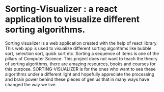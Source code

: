 # Sorting-Visualizer : a react application to visualize different sorting algorithms.

Sorting visualizer is a web application created with the help of react library. This web app is used to visualize different sorting algorithms like bubble sort, selection sort, quick sort etc. Sorting a sequence of items is one of the pillars of Computer Science. This project does not want to teach the theory of sorting algorithms, there are amazing resources, books and courses for this purpose. SORTING-VISUALIZER is for the ones who want to see these algorithms under a different light and hopefully appreciate the processing and brain power behind these pieces of genius that in many ways have changed the way we live.


